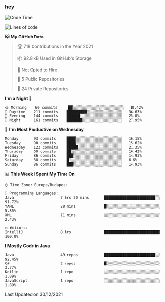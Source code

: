 ### hey

<!--START_SECTION:waka-->
![Code Time](http://img.shields.io/badge/Code%20Time-425%20hrs%2037%20mins-blue)

![Lines of code](https://img.shields.io/badge/From%20Hello%20World%20I%27ve%20Written-439%20Thousand%20lines%20of%20code-blue)

**🐱 My GitHub Data** 

> 🏆 718 Contributions in the Year 2021
 > 
> 📦 92.8 kB Used in GitHub's Storage 
 > 
> 🚫 Not Opted to Hire
 > 
> 📜 5 Public Repositories 
 > 
> 🔑 24 Private Repositories  
 > 
**I'm a Night 🦉** 

```text
🌞 Morning    60 commits     ██░░░░░░░░░░░░░░░░░░░░░░░   10.42% 
🌆 Daytime    211 commits    █████████░░░░░░░░░░░░░░░░   36.63% 
🌃 Evening    144 commits    ██████░░░░░░░░░░░░░░░░░░░   25.0% 
🌙 Night      161 commits    ███████░░░░░░░░░░░░░░░░░░   27.95%

```
📅 **I'm Most Productive on Wednesday** 

```text
Monday       93 commits     ████░░░░░░░░░░░░░░░░░░░░░   16.15% 
Tuesday      90 commits     ████░░░░░░░░░░░░░░░░░░░░░   15.62% 
Wednesday    123 commits    █████░░░░░░░░░░░░░░░░░░░░   21.35% 
Thursday     60 commits     ██░░░░░░░░░░░░░░░░░░░░░░░   10.42% 
Friday       86 commits     ███░░░░░░░░░░░░░░░░░░░░░░   14.93% 
Saturday     38 commits     █░░░░░░░░░░░░░░░░░░░░░░░░   6.6% 
Sunday       86 commits     ███░░░░░░░░░░░░░░░░░░░░░░   14.93%

```


📊 **This Week I Spent My Time On** 

```text
⌚︎ Time Zone: Europe/Budapest

💬 Programming Languages: 
Java                     7 hrs 20 mins       ███████████████████████░░   91.72% 
YAML                     28 mins             █░░░░░░░░░░░░░░░░░░░░░░░░   5.85% 
XML                      11 mins             ░░░░░░░░░░░░░░░░░░░░░░░░░   2.43%

🔥 Editors: 
IntelliJ                 8 hrs               █████████████████████████   100.0%

```

**I Mostly Code in Java** 

```text
Java                     49 repos            ███████████████████████░░   92.45% 
C#                       2 repos             █░░░░░░░░░░░░░░░░░░░░░░░░   3.77% 
Kotlin                   1 repo              ░░░░░░░░░░░░░░░░░░░░░░░░░   1.89% 
JavaScript               1 repo              ░░░░░░░░░░░░░░░░░░░░░░░░░   1.89%

```



 Last Updated on 30/12/2021
<!--END_SECTION:waka-->
